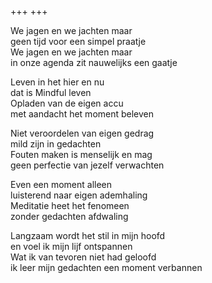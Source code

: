 +++
+++

We jagen en we jachten maar \
geen tijd voor een simpel praatje \
We jagen en we jachten maar \
in onze agenda zit nauwelijks een gaatje

Leven in het hier en nu \
dat is Mindful leven \
Opladen van de eigen accu \
met aandacht het moment beleven

Niet veroordelen van eigen gedrag \
mild zijn in gedachten \
Fouten maken is menselijk en mag \
geen perfectie van jezelf verwachten

Even een moment alleen \
luisterend naar eigen ademhaling \
Meditatie heet het fenomeen \
zonder gedachten afdwaling

Langzaam wordt het stil in mijn hoofd \
en voel ik mijn lijf ontspannen \
Wat ik van tevoren niet had geloofd \
ik leer mijn gedachten een moment verbannen
